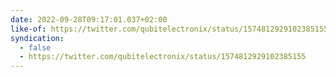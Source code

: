 ```yaml
---
date: 2022-09-28T09:17:01.037+02:00
like-of: https://twitter.com/qubitelectronix/status/1574812929102385155
syndication:
  - false
  - https://twitter.com/qubitelectronix/status/1574812929102385155
---
```

